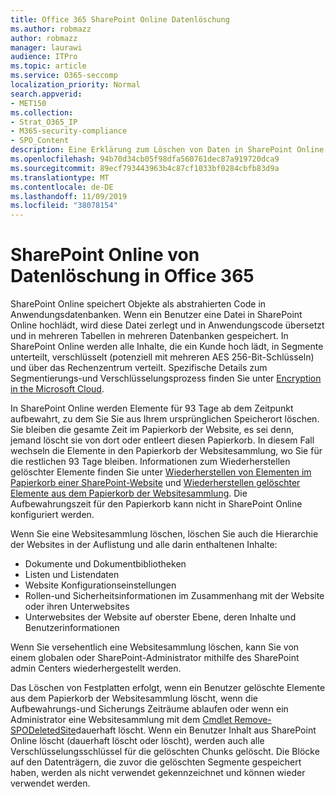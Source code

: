 ```yaml
---
title: Office 365 SharePoint Online Datenlöschung
ms.author: robmazz
author: robmazz
manager: laurawi
audience: ITPro
ms.topic: article
ms.service: O365-seccomp
localization_priority: Normal
search.appverid:
- MET150
ms.collection:
- Strat_O365_IP
- M365-security-compliance
- SPO_Content
description: Eine Erklärung zum Löschen von Daten in SharePoint Online.
ms.openlocfilehash: 94b70d34cb05f98dfa560761dec87a919720dca9
ms.sourcegitcommit: 89ecf793443963b4c87cf1033bf0284cbfb83d9a
ms.translationtype: MT
ms.contentlocale: de-DE
ms.lasthandoff: 11/09/2019
ms.locfileid: "38078154"
---
```

# <a name="sharepoint-online-data-deletion-in-office-365"></a>SharePoint Online von Datenlöschung in Office 365

SharePoint Online speichert Objekte als abstrahierten Code in Anwendungsdatenbanken. Wenn ein Benutzer eine Datei in SharePoint Online hochlädt, wird diese Datei zerlegt und in Anwendungscode übersetzt und in mehreren Tabellen in mehreren Datenbanken gespeichert. In SharePoint Online werden alle Inhalte, die ein Kunde hoch lädt, in Segmente unterteilt, verschlüsselt (potenziell mit mehreren AES 256-Bit-Schlüsseln) und über das Rechenzentrum verteilt. Spezifische Details zum Segmentierungs-und Verschlüsselungsprozess finden Sie unter [Encryption in the Microsoft Cloud](https://docs.microsoft.com/microsoft-365/compliance/office-365-encryption-in-the-microsoft-cloud-overview). 

In SharePoint Online werden Elemente für 93 Tage ab dem Zeitpunkt aufbewahrt, zu dem Sie Sie aus Ihrem ursprünglichen Speicherort löschen. Sie bleiben die gesamte Zeit im Papierkorb der Website, es sei denn, jemand löscht sie von dort oder entleert diesen Papierkorb. In diesem Fall wechseln die Elemente in den Papierkorb der Websitesammlung, wo Sie für die restlichen 93 Tage bleiben. Informationen zum Wiederherstellen gelöschter Elemente finden Sie unter [Wiederherstellen von Elementen im Papierkorb einer SharePoint-Website](https://support.office.com/article/6df466b6-55f2-4898-8d6e-c0dff851a0be#ID0EAADAAA=Online
) und [Wiederherstellen gelöschter Elemente aus dem Papierkorb der Websitesammlung](https://support.office.com/article/5fa924ee-16d7-487b-9a0a-021b9062d14b). Die Aufbewahrungszeit für den Papierkorb kann nicht in SharePoint Online konfiguriert werden.

Wenn Sie eine Websitesammlung löschen, löschen Sie auch die Hierarchie der Websites in der Auflistung und alle darin enthaltenen Inhalte:

- Dokumente und Dokumentbibliotheken
- Listen und Listendaten
- Website Konfigurationseinstellungen
- Rollen-und Sicherheitsinformationen im Zusammenhang mit der Website oder ihren Unterwebsites
- Unterwebsites der Website auf oberster Ebene, deren Inhalte und Benutzerinformationen

Wenn Sie versehentlich eine Websitesammlung löschen, kann Sie von einem globalen oder SharePoint-Administrator mithilfe des SharePoint admin Centers wiederhergestellt werden. 

Das Löschen von Festplatten erfolgt, wenn ein Benutzer gelöschte Elemente aus dem Papierkorb der Websitesammlung löscht, wenn die Aufbewahrungs-und Sicherungs Zeiträume ablaufen oder wenn ein Administrator eine Websitesammlung mit dem [Cmdlet Remove-SPODeletedSite](/powershell/module/sharepoint-online/Remove-SPODeletedSite?view=sharepoint-ps)dauerhaft löscht. Wenn ein Benutzer Inhalt aus SharePoint Online löscht (dauerhaft löscht oder löscht), werden auch alle Verschlüsselungsschlüssel für die gelöschten Chunks gelöscht. Die Blöcke auf den Datenträgern, die zuvor die gelöschten Segmente gespeichert haben, werden als nicht verwendet gekennzeichnet und können wieder verwendet werden.
